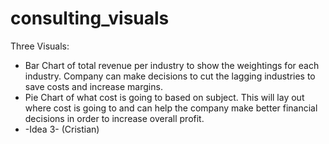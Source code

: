 # consulting_visuals

Three Visuals:
* Bar Chart of total revenue per industry to show the weightings for each industry. Company can make decisions to cut the lagging industries to save costs and increase margins.
* Pie Chart of what cost is going to based on subject. This will lay out where cost is going to and can help the company make better financial decisions in order to increase overall profit.
* -Idea 3- (Cristian)
